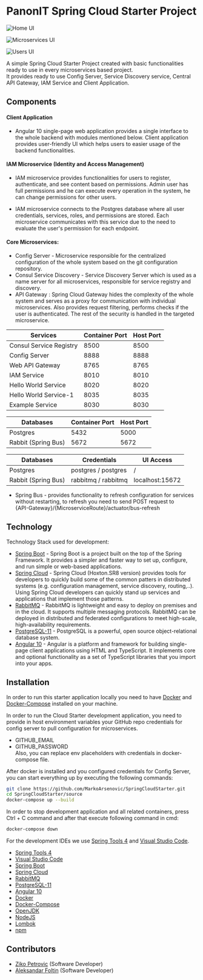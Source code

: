 # PanonIT Spring Cloud Starter Project
  

![Home UI](https://drive.google.com/uc?export=view&id=1Spf4Esx6c6awCxgrYZREDJbgKTBOQLXV)
  
![Microservices UI](https://drive.google.com/uc?export=view&id=1VdLs9iKf3aysaqkLn5jo8CWqoChg33Ai)
  
![Users UI](https://drive.google.com/uc?export=view&id=1YKWIHK3iHmK3htINzkeSaC_GSa7ULY2q)
  
  
A simple Spring Cloud Starter Project created with basic functionalities ready to use in every microservices based project.  
It provides ready to use Config Server, Service Discovery service, Central API Gateway, IAM Service and Client Application. 
  
## Components

#### Client Application

* Angular 10 single-page web application provides a single interface to the whole backend with modules mentioned below. Client application provides
user-friendly UI which helps users to easier usage of the backend functionalities.

#### IAM Microservice (Identity and Access Management)

* IAM microservice provides functionalities for users to register, authenticate, and see content based on permissions. Admin user has full permissions and he can execute every operation in the system, he can change permissions for other users.

* IAM microservice connects to the Postgres database where all user credentials, services, roles, and permissions are stored. Each microservice communicates
with this service due to the need to evaluate the user's permission for each endpoint.

#### Core Microservices:

* Config Server - Microservice responsible for the centralized configuration of the whole system based on the git configuration repository.
* Consul Service Discovery - Service Discovery Server which is used as a name server for all microservices, responsible for service registry and discovery.
* API Gateway : Spring Cloud Gateway hides the complexity of the whole system and serves as a proxy for communication with individual microservices. Also provides request filtering, performs checks if the user is authenticated. The rest of the security is handled in the targeted microservice.  
  
  
| Services | Container Port | Host Port |
| --- | --- | --- |
| Consul Service Registry | 8500 | 8500 |
| Config Server | 8888 | 8888 |
| Web API Gateway | 8765 | 8765 |
| IAM Service | 8010 | 8010 |
| Hello World Service | 8020 | 8020 |
| Hello World Service-1 | 8035 | 8035 |
| Example Service | 8030 | 8030 |
  
  
  
| Databases | Container Port | Host Port |
| --- | --- | --- |
| Postgres | 5432 | 5000 |
| Rabbit (Spring Bus) | 5672 | 5672 |
  
  
  
| Databases | Credentials | UI Access |
| --- | --- | --- |
| Postgres | postgres / postgres | / |
| Rabbit (Spring Bus) | rabbitmq / rabbitmq | localhost:15672 |
  
* Spring Bus - provides functionality to refresh configuration for services without restarting, to refresh you need to send POST request to  
{API-Gateway}/{MicroserviceRoute}/actuator/bus-refresh
  

## Technology

Technology Stack used for development:
* [Spring Boot](https://spring.io/projects/spring-boot) - Spring Boot is a project built on the top of the Spring Framework. It provides a simpler and faster
way to set up, configure, and run simple or web-based applications.
* [Spring Cloud](https://spring.io/projects/spring-cloud) - Spring Cloud (Hoxton.SR8 version) provides tools for developers to quickly build some of the common patters in distributed systems (e.g. configuration management, service discovery, routing,..). Using Spring Cloud developers can quickly stand up services and applications that implement those patterns.
* [RabbitMQ](https://www.rabbitmq.com/) - RabbitMQ is lightweight and easy to deploy on premises and in the cloud. It supports multiple messaging protocols.
RabbitMQ can be deployed in distributed and federated configurations to meet high-scale, high-availability requirements.
* [PostgreSQL-11](https://www.postgresql.org/download/) - PostgreSQL is a powerful, open source object-relational database system.
* [Angular 10](https://angular.io/) - Angular is a platform and framework for building single-page client applications using HTML and TypeScript. It implements core and optional functionality as a set of TypeScript libraries that you import into your apps.


## Installation

In order to run this starter application locally you need to have [Docker](https://www.docker.com/) and [Docker-Compose](https://docs.docker.com/compose/install/) installed on your machine.
  
In order to run the Cloud Starter development application, you need to provide in host environment variables your GitHub repo credentials for config server to pull configuration for microservices.
* GITHUB_EMAIL
* GITHUB_PASSWORD  
Also, you can replace env placeholders with credentials in docker-compose file.
  
After docker is installed and you configured credentials for Config Server, you can start everything up by executing the following commands:

```bash
git clone https://github.com/MarkoArsenovic/SpringCloudStarter.git
cd SpringCloudStarter/source
docker-compose up --build
```
  
In order to stop development application and all related containers, press Ctrl + C command and after that execute following command in cmd:

```bash
docker-compose down
```
  

For the development IDEs we use [Spring Tools 4](https://spring.io/tools) and [Visual Studio Code](https://code.visualstudio.com/).

* [Spring Tools 4](https://spring.io/tools)
* [Visual Studio Code](https://code.visualstudio.com/)
* [Spring Boot](https://spring.io/projects/spring-boot)
* [Spring Cloud](https://spring.io/projects/spring-cloud)
* [RabbitMQ](https://www.rabbitmq.com/)
* [PostgreSQL-11](https://www.postgresql.org/download/)
* [Angular 10](https://angular.io/)
* [Docker](https://www.docker.com/)
* [Docker-Compose](https://docs.docker.com/compose/install/)
* [OpenJDK](https://openjdk.java.net/projects/jdk/11/)
* [NodeJS](https://nodejs.org/en/)
* [Lombok](https://projectlombok.org/)
* [npm](https://www.npmjs.com/)

  
## Contributors

* [Ziko Petrovic](https://github.com/petrovicziko96) (Software Developer)
* [Aleksandar Foltin](https://github.com/aleksandar8821-2) (Software Developer)
